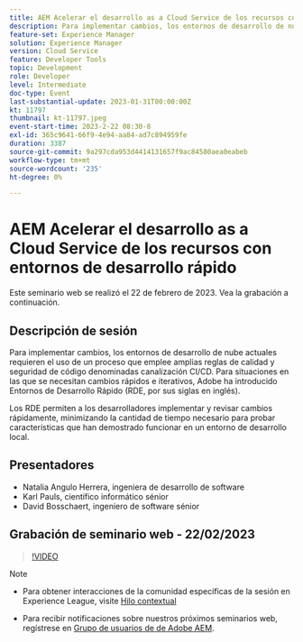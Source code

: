 ```yaml
---
title: AEM Acelerar el desarrollo as a Cloud Service de los recursos con entornos de desarrollo rápido
description: Para implementar cambios, los entornos de desarrollo de nube actuales requieren el uso de un proceso que emplee amplias reglas de calidad y seguridad de código denominadas canalización CI/CD. Para situaciones en las que se necesitan cambios rápidos e iterativos, Adobe ha introducido Entornos de desarrollo rápido (RDE, por sus siglas en inglés). Los RDE permiten a los desarrolladores implementar y revisar cambios rápidamente, minimizando la cantidad de tiempo necesario para probar características que han demostrado funcionar en un entorno de desarrollo local.
feature-set: Experience Manager
solution: Experience Manager
version: Cloud Service
feature: Developer Tools
topic: Development
role: Developer
level: Intermediate
doc-type: Event
last-substantial-update: 2023-01-31T00:00:00Z
kt: 11797
thumbnail: kt-11797.jpeg
event-start-time: 2023-2-22 08:30-8
exl-id: 365c9641-66f9-4e94-aa84-ad7c894959fe
duration: 3387
source-git-commit: 9a297cda953d4414131657f9ac84580aea0eabeb
workflow-type: tm+mt
source-wordcount: '235'
ht-degree: 0%

---
```


# AEM Acelerar el desarrollo as a Cloud Service de los recursos con entornos de desarrollo rápido

Este seminario web se realizó el 22 de febrero de 2023. Vea la grabación a continuación.

## Descripción de sesión

Para implementar cambios, los entornos de desarrollo de nube actuales requieren el uso de un proceso que emplee amplias reglas de calidad y seguridad de código denominadas canalización CI/CD. Para situaciones en las que se necesitan cambios rápidos e iterativos, Adobe ha introducido Entornos de Desarrollo Rápido (RDE, por sus siglas en inglés).

Los RDE permiten a los desarrolladores implementar y revisar cambios rápidamente, minimizando la cantidad de tiempo necesario para probar características que han demostrado funcionar en un entorno de desarrollo local.

## Presentadores

* Natalia Angulo Herrera, ingeniera de desarrollo de software
* Karl Pauls, científico informático sénior
* David Bosschaert, ingeniero de software sénior

## Grabación de seminario web - 22/02/2023

>[!VIDEO](https://video.tv.adobe.com/v/3415876)

>[!NOTE]
>
>* Para obtener interacciones de la comunidad específicas de la sesión en Experience League, visite [Hilo contextual](http://bit.ly/3x1Cl8x)
>
>* Para recibir notificaciones sobre nuestros próximos seminarios web, regístrese en [Grupo de usuarios de de Adobe AEM](https://aem-augs.adobe.com/).
